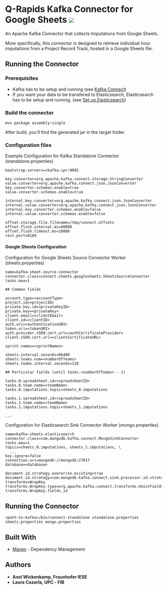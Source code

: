 # Q-Rapids Kafka Connector for Google Sheets ![](https://img.shields.io/badge/License-Apache2.0-blue.svg)

An Apache Kafka Connector that collects Imputations from Google Sheets.

More specifically, this connector is designed to retrieve individual hour imputations from a Project Record Track, hosted in a Google Sheets file.

## Running the Connector

### Prerequisites

* Kafka has to be setup and running (see [Kafka Connect](https://docs.confluent.io/current/connect/index.html))
* If you want your data to be transfered to Elasticsearch, Elasticsearch has to be setup and running. (see [Set up Elasticsearch](https://www.elastic.co/guide/en/elasticsearch/reference/current/setup.html))

### Build the connector
```
mvn package assembly:single
```
After build, you'll find the generated jar in the target folder

### Configuration files

Example Configuration for Kafka Standalone Connector (standalone.properties)

```properties 
bootstrap.servers=<kafka-ip>:9092

key.converter=org.apache.kafka.connect.storage.StringConverter
value.converter=org.apache.kafka.connect.json.JsonConverter
key.converter.schemas.enable=true
value.converter.schemas.enable=true

internal.key.converter=org.apache.kafka.connect.json.JsonConverter
internal.value.converter=org.apache.kafka.connect.json.JsonConverter
internal.key.converter.schemas.enable=false
internal.value.converter.schemas.enable=false

offset.storage.file.filename=/tmp/connect.offsets
offset.flush.interval.ms=60000
offset.flush.timeout.ms=10000
rest.port=8189
```

#### Google Sheets Configuration

Configuration for Google Sheets Source Connector Worker (sheets.properties)

```properties
name=kafka-sheet-source-connector
connector.class=connect.sheets.googlesheets.SheetsSourceConnector
tasks.max=1

## Common fields

account.type=<accountType>
project.id=<projectID>
private.key.id=<privateKeyID>
private.key=<privateKey>
client.email=<clientEmail>
client.id=<clientID>
auth.uri=<authenticationURI>
token.uri=<tokenURI>
auth.provider.x509.cert.url=<authCertificateProvider>
client.x509.cert.url=<clientCertificateURL>

sprint.names=<sprintNames>

sheets.interval.seconds=86400
sheets.teams.num=<numberOfTeams>
sheets.teams.interval.seconds=120

## Particular fields (until tasks.<numberOfTeams> - 1)

tasks.0.spreadsheet.id=<spreadsheetID>
tasks.0.team.name=<teamName>
tasks.0.imputations.topic=sheets_0.imputations

tasks.1.spreadsheet.id=<spreadsheetID>
tasks.1.team.name=<teamName>
tasks.1.imputations.topic=sheets_1.imputations

...
```

Configuration for Elasticsearch Sink Connector Worker (mongo.properties)

```properties
name=kafka-sheets-elasticsearch
connector.class=com.mongodb.kafka.connect.MongoSinkConnector
tasks.max=1
topics=sheets_0.imputations, sheets_1.imputations, \
  ...
key.ignore=false
connection.uri=mongodb://mongodb:27017
database=<database>

document.id.strategy.overwrite.existing=true
document.id.strategy=com.mongodb.kafka.connect.sink.processor.id.strategy.ProvidedInKeyStrategy
transforms=WrapKey
transforms.WrapKey.type=org.apache.kafka.connect.transforms.HoistField$Key
transforms.WrapKey.field=_id
```

## Running the Connector

```
<path-to-kafka>/bin/connect-standalone standalone.properties sheets.properties mongo.properties
```

## Built With

* [Maven](https://maven.apache.org/) - Dependency Management


## Authors

* **Axel Wickenkamp, Fraunhofer IESE**
* **Laura Cazorla, UPC - FIB**

